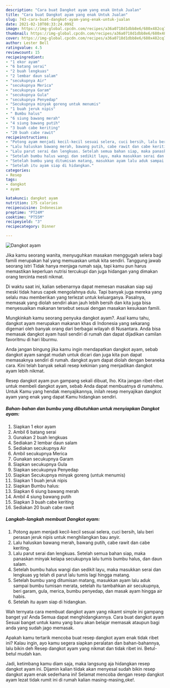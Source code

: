 ```yaml
---
description: "Cara buat Dangkot ayam yang enak Untuk Jualan"
title: "Cara buat Dangkot ayam yang enak Untuk Jualan"
slug: 743-cara-buat-dangkot-ayam-yang-enak-untuk-jualan
date: 2021-02-10T08:33:24.099Z
image: https://img-global.cpcdn.com/recipes/a36a0718d1dbb8e6/680x482cq70/dangkot-ayam-foto-resep-utama.jpg
thumbnail: https://img-global.cpcdn.com/recipes/a36a0718d1dbb8e6/680x482cq70/dangkot-ayam-foto-resep-utama.jpg
cover: https://img-global.cpcdn.com/recipes/a36a0718d1dbb8e6/680x482cq70/dangkot-ayam-foto-resep-utama.jpg
author: Lester Bell
ratingvalue: 4.5
reviewcount: 15
recipeingredient:
- "1 ekor ayam"
- "6 batang serai"
- "2 buah lengkuas"
- "2 lembar daun salam"
- "secukupnya Air"
- "secukupnya Merica"
- "secukupnya Garam"
- "secukupnya Gula"
- "secukupnya Penyedap"
- "Secukupnya minyak goreng untuk menumis"
- "1 buah jeruk nipis"
- " Bumbu halus"
- "6 siung bawang merah"
- "4 siung bawang putih"
- "3 buah cabe keriting"
- "20 buah cabe rawit"
recipeinstructions:
- "Potong ayam menjadi kecil-kecil sesuai selera, cuci bersih, lalu beri perasan jeruk nipis untuk menghilangkan bau anyir."
- "Lalu haluskan bawang merah, bawang putih, cabe rawit dan cabe keriting."
- "Lalu parut serai dan lengkuas. Setelah semua bahan siap, maka panaskan minyak kelapa secukupnya lalu tumis bumbu halus, dan daun salam."
- "Setelah bumbu halus wangi dan sedikit layu, maka masukkan serai dan lengkuas yg telah di parut lalu tumis lagi hingga matang."
- "Setelah bumbu yang ditumisan matang, masukkan ayam lalu aduk sampai bumbu tumisan merata, setelah itu tambahkan air secukupnya, beri garam, gula, merica, bumbu penyedap, dan masak ayam hingga air habis."
- "Setelah itu ayam siap di hidangkan."
categories:
- Resep
tags:
- dangkot
- ayam

katakunci: dangkot ayam 
nutrition: 175 calories
recipecuisine: Indonesian
preptime: "PT24M"
cooktime: "PT55M"
recipeyield: "3"
recipecategory: Dinner

---
```



![Dangkot ayam](https://img-global.cpcdn.com/recipes/a36a0718d1dbb8e6/680x482cq70/dangkot-ayam-foto-resep-utama.jpg)

Jika kamu seorang wanita, menyuguhkan masakan menggugah selera bagi famili merupakan hal yang memuaskan untuk kita sendiri. Tanggung jawab seorang istri Tidak hanya menjaga rumah saja, tapi kamu pun harus memastikan keperluan nutrisi tercukupi dan juga hidangan yang dimakan orang tercinta mesti nikmat.

Di waktu  saat ini, kalian sebenarnya dapat memesan masakan siap saji meski tidak harus capek mengolahnya dulu. Tapi banyak juga mereka yang selalu mau memberikan yang terlezat untuk keluarganya. Pasalnya, memasak yang diolah sendiri akan jauh lebih bersih dan kita juga bisa menyesuaikan makanan tersebut sesuai dengan masakan kesukaan famili. 



Mungkinkah kamu seorang penyuka dangkot ayam?. Asal kamu tahu, dangkot ayam merupakan makanan khas di Indonesia yang sekarang digemari oleh banyak orang dari berbagai wilayah di Nusantara. Anda bisa memasak dangkot ayam hasil sendiri di rumah dan dapat dijadikan camilan favoritmu di hari liburmu.

Anda jangan bingung jika kamu ingin mendapatkan dangkot ayam, sebab dangkot ayam sangat mudah untuk dicari dan juga kita pun dapat memasaknya sendiri di rumah. dangkot ayam dapat diolah dengan beraneka cara. Kini telah banyak sekali resep kekinian yang menjadikan dangkot ayam lebih nikmat.

Resep dangkot ayam pun gampang sekali dibuat, lho. Kita jangan ribet-ribet untuk membeli dangkot ayam, sebab Anda dapat membuatnya di rumahmu. Untuk Kamu yang hendak menyajikannya, inilah resep menyajikan dangkot ayam yang enak yang dapat Kamu hidangkan sendiri.

<!--inarticleads1-->

##### Bahan-bahan dan bumbu yang dibutuhkan untuk menyiapkan Dangkot ayam:

1. Siapkan 1 ekor ayam
1. Ambil 6 batang serai
1. Gunakan 2 buah lengkuas
1. Sediakan 2 lembar daun salam
1. Sediakan secukupnya Air
1. Ambil secukupnya Merica
1. Gunakan secukupnya Garam
1. Siapkan secukupnya Gula
1. Siapkan secukupnya Penyedap
1. Siapkan Secukupnya minyak goreng (untuk menumis)
1. Siapkan 1 buah jeruk nipis
1. Siapkan  Bumbu halus:
1. Siapkan 6 siung bawang merah
1. Ambil 4 siung bawang putih
1. Siapkan 3 buah cabe keriting
1. Sediakan 20 buah cabe rawit




<!--inarticleads2-->

##### Langkah-langkah membuat Dangkot ayam:

1. Potong ayam menjadi kecil-kecil sesuai selera, cuci bersih, lalu beri perasan jeruk nipis untuk menghilangkan bau anyir.
1. Lalu haluskan bawang merah, bawang putih, cabe rawit dan cabe keriting.
1. Lalu parut serai dan lengkuas. Setelah semua bahan siap, maka panaskan minyak kelapa secukupnya lalu tumis bumbu halus, dan daun salam.
1. Setelah bumbu halus wangi dan sedikit layu, maka masukkan serai dan lengkuas yg telah di parut lalu tumis lagi hingga matang.
1. Setelah bumbu yang ditumisan matang, masukkan ayam lalu aduk sampai bumbu tumisan merata, setelah itu tambahkan air secukupnya, beri garam, gula, merica, bumbu penyedap, dan masak ayam hingga air habis.
1. Setelah itu ayam siap di hidangkan.




Wah ternyata cara membuat dangkot ayam yang nikamt simple ini gampang banget ya! Anda Semua dapat menghidangkannya. Cara buat dangkot ayam Sesuai banget untuk kamu yang baru akan belajar memasak ataupun bagi anda yang sudah jago memasak.

Apakah kamu tertarik mencoba buat resep dangkot ayam enak tidak ribet ini? Kalau ingin, ayo kamu segera siapkan peralatan dan bahan-bahannya, lalu bikin deh Resep dangkot ayam yang nikmat dan tidak ribet ini. Betul-betul mudah kan. 

Jadi, ketimbang kamu diam saja, maka langsung aja hidangkan resep dangkot ayam ini. Dijamin kalian tiidak akan menyesal sudah bikin resep dangkot ayam enak sederhana ini! Selamat mencoba dengan resep dangkot ayam lezat tidak rumit ini di rumah kalian masing-masing,oke!.

